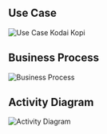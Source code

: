 ## Use Case
![Use Case Kodai Kopi](https://raw.githubusercontent.com/avocado23/Kodai-Kopi-IMK/main/Use%20Case%2C%20Business%20Process%2C%20Activity%20Diagram/USECASE.png)
## Business Process
![Business Process](https://user-images.githubusercontent.com/56811810/99566059-ff80df80-29fe-11eb-988b-a45dc313eaf0.jpg)
## Activity Diagram
![Activity Diagram](https://user-images.githubusercontent.com/56811810/99660703-50dbae00-2a95-11eb-87cf-8d7b232dfb34.jpeg)
